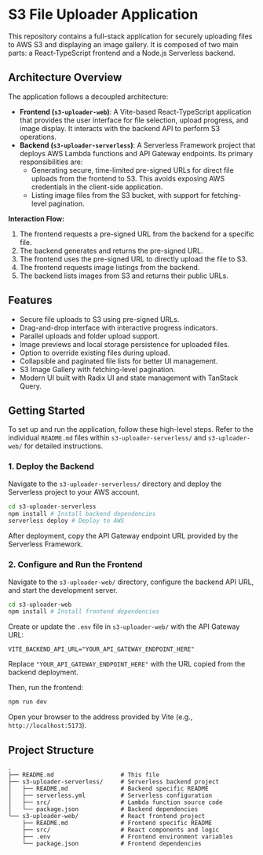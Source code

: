 # S3 File Uploader Application

This repository contains a full-stack application for securely uploading files to AWS S3 and displaying an image gallery. It is composed of two main parts: a React-TypeScript frontend and a Node.js Serverless backend.

## Architecture Overview

The application follows a decoupled architecture:

*   **Frontend (`s3-uploader-web`)**: A Vite-based React-TypeScript application that provides the user interface for file selection, upload progress, and image display. It interacts with the backend API to perform S3 operations.
*   **Backend (`s3-uploader-serverless`)**: A Serverless Framework project that deploys AWS Lambda functions and API Gateway endpoints. Its primary responsibilities are:
    *   Generating secure, time-limited pre-signed URLs for direct file uploads from the frontend to S3. This avoids exposing AWS credentials in the client-side application.
    *   Listing image files from the S3 bucket, with support for fetching-level pagination.

**Interaction Flow:**
1.  The frontend requests a pre-signed URL from the backend for a specific file.
2.  The backend generates and returns the pre-signed URL.
3.  The frontend uses the pre-signed URL to directly upload the file to S3.
4.  The frontend requests image listings from the backend.
5.  The backend lists images from S3 and returns their public URLs.

## Features

*   Secure file uploads to S3 using pre-signed URLs.
*   Drag-and-drop interface with interactive progress indicators.
*   Parallel uploads and folder upload support.
*   Image previews and local storage persistence for uploaded files.
*   Option to override existing files during upload.
*   Collapsible and paginated file lists for better UI management.
*   S3 Image Gallery with fetching-level pagination.
*   Modern UI built with Radix UI and state management with TanStack Query.

## Getting Started

To set up and run the application, follow these high-level steps. Refer to the individual `README.md` files within `s3-uploader-serverless/` and `s3-uploader-web/` for detailed instructions.

### 1. Deploy the Backend

Navigate to the `s3-uploader-serverless/` directory and deploy the Serverless project to your AWS account.

```bash
cd s3-uploader-serverless
npm install # Install backend dependencies
serverless deploy # Deploy to AWS
```

After deployment, copy the API Gateway endpoint URL provided by the Serverless Framework.

### 2. Configure and Run the Frontend

Navigate to the `s3-uploader-web/` directory, configure the backend API URL, and start the development server.

```bash
cd s3-uploader-web
npm install # Install frontend dependencies
```

Create or update the `.env` file in `s3-uploader-web/` with the API Gateway URL:

```
VITE_BACKEND_API_URL="YOUR_API_GATEWAY_ENDPOINT_HERE"
```

Replace `"YOUR_API_GATEWAY_ENDPOINT_HERE"` with the URL copied from the backend deployment.

Then, run the frontend:

```bash
npm run dev
```

Open your browser to the address provided by Vite (e.g., `http://localhost:5173`).

## Project Structure

```
.
├── README.md                   # This file
├── s3-uploader-serverless/     # Serverless backend project
│   ├── README.md               # Backend specific README
│   ├── serverless.yml          # Serverless configuration
│   ├── src/                    # Lambda function source code
│   └── package.json            # Backend dependencies
└── s3-uploader-web/            # React frontend project
    ├── README.md               # Frontend specific README
    ├── src/                    # React components and logic
    ├── .env                    # Frontend environment variables
    └── package.json            # Frontend dependencies

